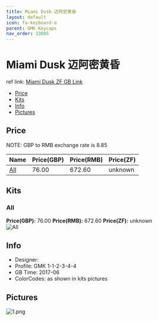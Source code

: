 ```yaml
---
title: Miami Dusk 迈阿密黄昏
layout: default
icon: fa-keyboard-o
parent: GMK Keycaps
nav_order: 33005
---
```


# Miami Dusk 迈阿密黄昏

ref link: [Miami Dusk ZF GB Link](https://www.zfrontier.com/m/3365)

* [Price](#price)
* [Kits](#kits)
* [Info](#info)
* [Pictures](#pictures)


## Price  
NOTE: GBP to RMB exchange rate is 8.85

| Name          | Price(GBP)    |  Price(RMB) |  Price(ZF) |
| ------------- | ------------- |  ---------- |  --------- |
|[All](#all)|76.00|672.60|unknown|


## Kits
### All
**Price(GBP):** 76.00    **Price(RMB):** 672.60    **Price(ZF):** unknown    
<img src="{{ 'assets/images/gmk-keycaps/miamidusk/kits_pics/all.jpg' | relative_url }}" alt="All" class="image featured">


## Info
* Designer: 
* Profile: GMK 1-1-2-3-4-4
* GB Time: 2017-06
* ColorCodes: as shown in kits pictures


## Pictures
<img src="{{ 'assets/images/gmk-keycaps/miamidusk/rendering_pics/1.png' | relative_url }}" alt="1.png" class="image featured">
